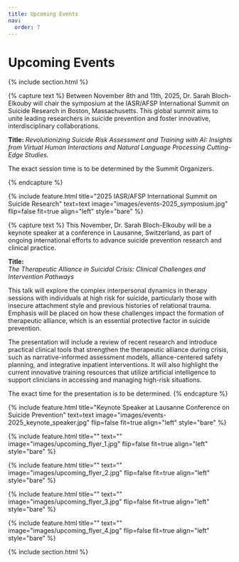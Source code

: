 ```yaml
---
title: Upcoming Events
nav:
  order: 7
---
```


# Upcoming Events

{% include section.html %}
<p>
  {% capture text %}
  Between November 8th and 11th, 2025, Dr. Sarah Bloch-Elkouby will chair the symposium at the IASR/AFSP International Summit on Suicide Research in Boston, Massachusetts. This global summit aims to unite leading researchers in suicide prevention and foster innovative, interdisciplinary collaborations.

  **Title:**
    _Revolutionizing Suicide Risk Assessment and Training with AI: Insights from Virtual Human Interactions and Natural Language Processing Cutting-Edge Studies._
  
  The exact session time is to be determined by the Summit Organizers.
  
  {% endcapture %}

  {% include feature.html
    title="2025 IASR/AFSP International Summit on Suicide Research"
    text=text
    image="images/events-2025_symposium.jpg"
    flip=false
    fit=true
    align="left"
    style="bare"
  %}
</p>

<p>
  {% capture text %}
  This November, Dr. Sarah Bloch-Elkouby will be a keynote speaker at a conference in Lausanne, Switzerland, as part of ongoing international efforts to advance suicide prevention research and clinical practice.

  **Title:**  
  _The Therapeutic Alliance in Suicidal Crisis: Clinical Challenges and Intervention Pathways_

  This talk will explore the complex interpersonal dynamics in therapy sessions with individuals at high risk for suicide, particularly those with insecure attachment style and previous histories of relational trauma. Emphasis will be placed on how these challenges impact the formation of therapeutic alliance, which is an essential protective factor in suicide prevention.

  The presentation will include a review of recent research and introduce practical clinical tools that strengthen the therapeutic alliance during crisis, such as narrative-informed assessment models, alliance-centered safety planning, and integrative inpatient interventions. It will also highlight the current innovative training resources that utilize artificial intelligence to support clinicians in accessing and managing high-risk situations.

  The exact time for the presentation is to be determined.
  {% endcapture %}

  {% include feature.html
    title="Keynote Speaker at Lausanne Conference on Suicide Prevention"
    text=text
    image="images/events-2025_keynote_speaker.jpg"
    flip=false
    fit=true
    align="left"
    style="bare"
  %}
  
  {% include feature.html
    title=""
    text=""
    image="images/upcoming_flyer_1.jpg" 
    flip=false
    fit=true
    align="left"
    style="bare"
  %}

  {% include feature.html
    title=""
    text=""
    image="images/upcoming_flyer_2.jpg" 
    flip=false
    fit=true
    align="left"
    style="bare"
  %}

  {% include feature.html
    title=""
    text=""
    image="images/upcoming_flyer_3.jpg" 
    flip=false
    fit=true
    align="left"
    style="bare"
  %}

  {% include feature.html
    title=""
    text=""
    image="images/upcoming_flyer_4.jpg" 
    flip=false
    fit=true
    align="left"
    style="bare"
  %}
</p>
{% include section.html %}

